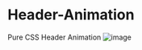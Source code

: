 # Header-Animation
Pure CSS Header Animation
![image](https://github.com/nabinjana-dsc/Header-Animation/assets/120771456/17933a90-7412-4b7e-bb4a-068ec189d787)
